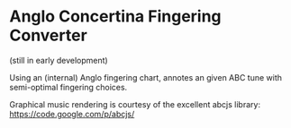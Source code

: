 
Anglo Concertina Fingering Converter
===================================
(still in early development)

Using an (internal) Anglo fingering chart, annotes an given
ABC tune with semi-optimal fingering choices.

Graphical music rendering is courtesy of the excellent abcjs library: https://code.google.com/p/abcjs/
